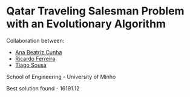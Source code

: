 # Qatar Traveling Salesman Problem with an Evolutionary Algorithm

Collaboration between:
- [Ana Beatriz Cunha](https://github.com/aBeatriz)
- [Ricardo Ferreira](https://github.com/ricardoamferreira)
- [Tiago Sousa](https://github.com/tiago8)

School of Engineering - University of Minho

Best solution found - 16191.12
